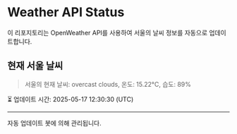 
# Weather API Status

이 리포지토리는 OpenWeather API를 사용하여 서울의 날씨 정보를 자동으로 업데이트합니다.

## 현재 서울 날씨
> 서울의 현재 날씨: overcast clouds, 온도: 15.22°C, 습도: 89%

⏳ 업데이트 시간: 2025-05-17 12:30:30 (UTC)

---
자동 업데이트 봇에 의해 관리됩니다.
